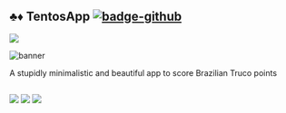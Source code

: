 ## ♣️♦️ TentosApp [![badge-github](https://img.shields.io/github/followers/jolucas245?style=social)](gihub.com/jolucas245)

[<img src="https://user-images.githubusercontent.com/65248543/178760730-248a62ab-a414-437d-8392-4a2a943585ab.png"/>](https://github.com/jolucas245/tentosapp/releases/download/v1.0-ouros/tentos-v1.0.apk)

![banner](https://user-images.githubusercontent.com/65248543/178626556-c6c91706-b03e-4116-bc8b-99619e6095c0.png)

A stupidly minimalistic and beautiful app to score Brazilian Truco points
##
[<img src="https://img.shields.io/badge/LICENSE-MIT-green?style=for-the-badge"/>](https://github.com/jolucas245/tentosapp/blob/main/LICENSE)
[<img src="https://img.shields.io/badge/Language-Dart-lightblue?style=for-the-badge"/>](https://dart.dev)
[<img src="https://img.shields.io/badge/Framework-Flutter-blue?style=for-the-badge"/>](https://flutter.dev)
